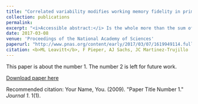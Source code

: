 ```yaml
---
title: "Correlated variability modifies working memory fidelity in primate prefrontal neuronal ensembles"
collection: publications
permalink:
excerpt: "<i>Accessible abstract:</i> Is the whole more than the sum of its parts? This question is surprisingly relevant to neuroscience. Neurophysiological experiments have traditionally involved recording from individual neurons serially, then aggregating these asynchronous measurements to derive conclusions about how the brain works. Thus it is extremely important to know, but poorly-understood how larger ensembles of simultaneously-recorded neurons encode information and give rise to behavior. Thankfully, recent technological advances have dramatically reduced the challenges of recording large numbers of neurons simultaneously in behaving animals. We conducted an experiment to examine the role of network-level phenomena in spatial working memory (SWM) coding in prefrontal cortex (PFC). Using machine learning techniques to assess the information content of neuronal ensembles, we found a number of interesting discrepancies between single neuron and ensemble coding models of SWM. First, ensembles containing the strongest SWM signals are not always composed of the most informative single neurons. We also found that network effects (“noise correlations”) can dramatically alter the fidelity of SWM signals. Finally, we found that <b>neurons that do not contain SWM information in isolation can still increase SWM information when part of an ensemble</b>. This final results is especially relevant, as these “non-selective” neurons are traditionally overlooked by researchers and omitted from models and analyses. More broadly, <b>our results highlight limitations in the traditional neurophysiological method of examining neurons in isolation, emphasizing the relevance of ensemble-level phenomena in building a comprehensive understanding of the brain</b>. Much can be lost when one attempts to describe a network by aggregating the properties of its constituent components."
date: 2017-03-08
venue: 'Proceedings of the National Academy of Sciences'
paperurl: "http://www.pnas.org/content/early/2017/03/07/1619949114.full"
citation: <b>ML Leavitt</b>, F Pieper, AJ Sachs, JC Martinez-Trujillo
---
```

This paper is about the number 1. The number 2 is left for future work.

[Download paper here](http://academicpages.github.io/files/paper1.pdf)

Recommended citation: Your Name, You. (2009). "Paper Title Number 1." <i>Journal 1</i>. 1(1).
